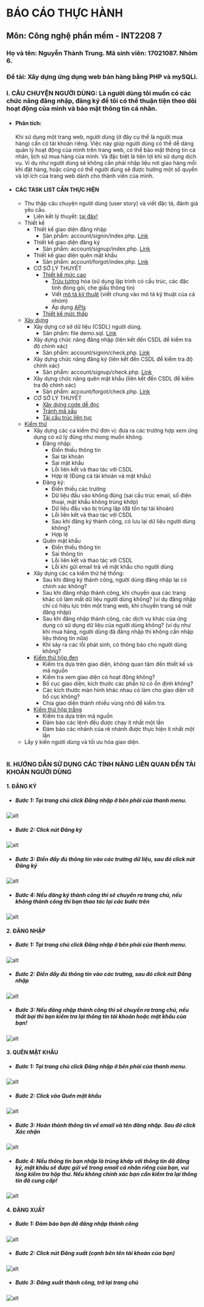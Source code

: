 # BÁO CÁO THỰC HÀNH
## Môn: Công nghệ phần mềm - INT2208 7

### Họ và tên: Nguyễn Thành Trung. Mã sinh viên: 17021087. Nhóm 6.
### Đề tài: Xây dựng ứng dụng web bán hàng bằng PHP và mySQLi.

### I. CÂU CHUYỆN NGƯỜI DÙNG: Là người dùng tôi muốn có các chức năng đăng nhập, đăng ký để tôi có thể thuận tiện theo dõi hoạt động của mình và bảo mật thông tin cá nhân.

* #### Phân tích:
	Khi sử dụng một trang web, người dùng (ở đây cụ thể là người mua hàng) cần có tài khoản riêng. Việc này giúp người dùng có thể dễ dàng quản lý hoạt động của mình trên trang web, có thể bảo mật thông tin cá nhân, lịch sử mua hàng của mình. Và đặc biệt là tiện lợi khi sử dụng dịch vụ. Ví dụ như người dùng sẽ không cần phải nhập liệu nơi giao hàng mỗi khi đặt hàng, hoặc cũng có thể người dùng sẽ được hưởng một số quyền và lợi ích của trang web dành cho thành viên của mình.
    
* #### CÁC TASK LIST CẦN THỰC HIỆN
	* Thu thập câu chuyện người dùng (user story) và viết đặc tả, đánh giá yêu cầu.
		* Liên kết lý thuyết: [tại đây!](https://docs.google.com/document/d/1a4i_31R8WBUAnF91syr1FwBpKoAiTY6rEJt1xWjb74M/edit#heading=h.22k63k6hf7hl)
	* Thiết kế
		* Thiết kế giao diện đăng nhập
			- Sản phẩm: account/signin/index.php. [Link](https://github.com/ThanhTrungGVC/INT2208-7-2019/blob/master/nhom-6/ShopWeb/account/signin/index.php)
		* Thiết kế giao diện đăng ký
			- Sản phẩm: account/signup/index.php. [Link](https://github.com/ThanhTrungGVC/INT2208-7-2019/blob/master/nhom-6/ShopWeb/account/signup/index.php)
		* Thiết kế giao diện quên mật khẩu
			- Sản phẩm: account/forgot/index.php. [Link](https://github.com/ThanhTrungGVC/INT2208-7-2019/blob/master/nhom-6/ShopWeb/account/signin/index.php)
		* CƠ SỞ LÝ THUYẾT
			- [Thiết kế mức cao](https://docs.google.com/document/d/1a4i_31R8WBUAnF91syr1FwBpKoAiTY6rEJt1xWjb74M/edit#heading=h.s1gtpk2qxmyz)
				+ [Trừu tượng](https://docs.google.com/document/d/1a4i_31R8WBUAnF91syr1FwBpKoAiTY6rEJt1xWjb74M/edit#heading=h.2zubv9xjnha7) hóa (sử dụng lập trình có cấu trúc, các đặc tính đóng gói, che giấu thông tin)
				+ Viết [mô tả kỹ thuật](https://docs.google.com/document/d/1a4i_31R8WBUAnF91syr1FwBpKoAiTY6rEJt1xWjb74M/edit#heading=h.9sexdtfjiyvo) (viết chung vào mô tả kỹ thuật của cả nhóm)
				+ Áp dụng [APIs](https://docs.google.com/document/d/1a4i_31R8WBUAnF91syr1FwBpKoAiTY6rEJt1xWjb74M/edit#heading=h.8wbcxnd04jqr)
			- [Thiết kế mức thấp](https://docs.google.com/document/d/1a4i_31R8WBUAnF91syr1FwBpKoAiTY6rEJt1xWjb74M/edit#heading=h.5ctb0cg4d4m0)
	* [Xây dựng](https://docs.google.com/document/d/1a4i_31R8WBUAnF91syr1FwBpKoAiTY6rEJt1xWjb74M/edit#heading=h.ws3padpks5uo)
		* Xây dựng cơ sở dữ liệu (CSDL) người dùng.
			- Sản phẩm: file demo.sql. [Link](https://github.com/ThanhTrungGVC/INT2208-7-2019/blob/master/nhom-6/ShopWeb/demo.sql)
		* Xây dựng chức năng đăng nhập (liên kết đến CSDL để kiểm tra độ chính xác)
			- Sản phẩm: account/signin/check.php. [Link](https://github.com/ThanhTrungGVC/INT2208-7-2019/blob/master/nhom-6/ShopWeb/account/signin/check.php)
		* Xây dựng chức năng đăng ký (liên kết đến CSDL để kiểm tra độ chính xác)
			- Sản phẩm: account/signup/check.php. [Link](https://github.com/ThanhTrungGVC/INT2208-7-2019/blob/master/nhom-6/ShopWeb/account/signup/check.php)
		* Xây dựng chức năng quên mật khẩu (liên kết đến CSDL để kiểm tra độ chính xác)
			- Sản phẩm: account/forgot/check.php. [Link](https://github.com/ThanhTrungGVC/INT2208-7-2019/blob/master/nhom-6/ShopWeb/account/forgot/check.php)
		* CƠ SỞ LÝ THUYẾT
			- [Xây dựng code dễ đọc](https://docs.google.com/document/d/1a4i_31R8WBUAnF91syr1FwBpKoAiTY6rEJt1xWjb74M/edit#heading=h.zihsvljsrx0x)
			- [Tránh mã xấu](https://docs.google.com/document/d/1a4i_31R8WBUAnF91syr1FwBpKoAiTY6rEJt1xWjb74M/edit#heading=h.x5jzfha6cshw)
			- [Tái cấu trúc liên tục](https://docs.google.com/document/d/1a4i_31R8WBUAnF91syr1FwBpKoAiTY6rEJt1xWjb74M/edit#heading=h.bxti8dsihgwm)
	* [Kiểm thử](https://docs.google.com/document/d/1a4i_31R8WBUAnF91syr1FwBpKoAiTY6rEJt1xWjb74M/edit#heading=h.rxddpdxv9qym)
		* Xây dựng các ca kiểm thử đơn vị: đưa ra các trường hợp xem ứng dụng có xử lý đúng như mong muốn không.
			- Đăng nhập:
				+ Điền thiếu thông tin
				+ Sai tài khoản
				+ Sai mật khẩu
				+ Lỗi liên kết và thao tác với CSDL
				+ Hợp lệ (Đúng cả tài khoản và mật khẩu)
			- Đăng ký:
				+ Điền thiếu các trường
				+ Dữ liệu đầu vào không đúng (sai cấu trúc email, số điện thoại, mật khẩu không trùng khớp)
				+ Dữ liệu đầu vào bị trùng lặp (đã tồn tại tài khoản)
				+ Lỗi liên kết và thao tác với CSDL
				+ Sau khi đăng ký thành công, có lưu lại dữ liệu người dùng không?
				+ Hợp lệ
			- Quên mật khẩu
				+ Điền thiếu thông tin
				+ Sai thông tin
				+ Lỗi liên kết và thao tác với CSDL
				+ Lỗi khi gửi email trả về mật khẩu cho người dùng
		* Xây dựng các ca kiểm thử hệ thống:
			- Sau khi đăng ký thành công, người dùng đăng nhập lại có chính xác không?
			- Sau khi đăng nhập thành công, khi chuyển qua các trang khác có làm mất dữ liệu người dùng không? (ví dụ đăng nhập chỉ có hiệu lực trên một trang web, khi chuyển trang sẽ mất đăng nhập)
			- Sau khi đăng nhập thành công, các dịch vụ khác của ứng dụng có sử dụng dữ liệu của người dùng không? (ví dụ như khi mua hàng, người dùng đã đăng nhập thì không cần nhập liệu thông tin nữa)
			- Khi sảy ra các lỗi phát sinh, có thông báo cho người dùng không?
		* [Kiểm thử hộp đen](https://docs.google.com/document/d/1a4i_31R8WBUAnF91syr1FwBpKoAiTY6rEJt1xWjb74M/edit#heading=h.zhrswbsdiifd)
			- Kiểm tra dựa trên giao diện, không quan tâm đến thiết kế và mã nguồn
			- Kiểm tra xem giao diện có hoạt động không?
			- Bố cục giao diện, kích thước các phần tử có ổn định không?
			- Các kích thước màn hình khác nhau có làm cho giao diện vỡ bố cục không?
			- Chia giao diện thành nhiều vùng nhỏ để kiểm tra.
		* [Kiểm thử hộp trắng](https://docs.google.com/document/d/1a4i_31R8WBUAnF91syr1FwBpKoAiTY6rEJt1xWjb74M/edit#heading=h.ryzy80x4sqk1)
			- Kiểm tra dựa trên mã nguồn
			- Đảm bảo các lệnh đều được chạy ít nhất một lần
			- Đảm bảo các nhánh của rẽ nhánh được thực hiện ít nhất một lần
	* Lấy ý kiến người dùng và tối ưu hóa giao diện.
<br><br>
### II. HƯỚNG DẪN SỬ DỤNG CÁC TÍNH NĂNG LIÊN QUAN ĐẾN TÀI KHOẢN NGƯỜI DÙNG
#### 1. ĐĂNG KÝ
* ##### Bước 1: Tại trang chủ click Đăng nhập ở bên phải của thanh menu.
![alt](https://scontent.fhan2-1.fna.fbcdn.net/v/t1.15752-9/59252965_355578851735621_3750789729801469952_n.png?_nc_cat=102&_nc_oc=AQmr96AVk3OCT0Ns7wM7FxG4hy_CiDfzGYwQzoT7mONHWNq3jVhnQ7GMdTAstwOTd9kmnZWcqrpb_n9hh5XfUCJu&_nc_ht=scontent.fhan2-1.fna&oh=913d8675bba4d89cb73cc50a1930dba8&oe=5D5F664D)
* ##### Bước 2: Click nút Đăng ký
![alt](https://scontent.fhan2-4.fna.fbcdn.net/v/t1.15752-9/57462917_326851718224730_9191524888714674176_n.png?_nc_cat=104&_nc_oc=AQkGd5QrpbXiMwdbRZ-s9o8DLL8LzFE6ufRGNZF7St5_xPHh9Po_BxsiGPip-TrJDjSpBgi5B38BoBdMQ5VAqFjG&_nc_ht=scontent.fhan2-4.fna&oh=b7d8736cbe339c6e9ae52e8e85c1377f&oe=5D75AD4C)
* ##### Bước 3: Điền đầy đủ thông tin vào các trường dữ liệu, sau đó click nút Đăng ký
![alt](https://scontent.fhan2-4.fna.fbcdn.net/v/t1.15752-9/59479897_445893239506050_6604085479769899008_n.png?_nc_cat=104&_nc_oc=AQnV9el98BvdPvkcZxZBkJVGNBTy5wlrzdGSM_7PVxn1p_fB4LTW7SQgFod6cVSBLgKLd4dRP17PpZ0QAyqSoZe4&_nc_ht=scontent.fhan2-4.fna&oh=262c18e9a09faa46bcbcff79244b99e1&oe=5D61FAEF)
* ##### Bước 4: Nếu đăng ký thành công thì sẽ chuyển ra trang chủ, nếu không thành công thì bạn thao tác lại các bước trên
![alt](https://scontent.fhan2-3.fna.fbcdn.net/v/t1.15752-9/59516851_288775062058929_5108495769002835968_n.png?_nc_cat=109&_nc_oc=AQk7v6GQUvzXUNO9ZGK-CVvBpnL-Uu0HuCkJcK1S5HkwKKhoqbtdKcCI8_HJrDGafa77TRiFiFLE3bLL0vf4BP2X&_nc_ht=scontent.fhan2-3.fna&oh=360dcf1e1529fa95e47c0fd2a277d32b&oe=5D73A1FE)
#### 2. ĐĂNG NHẬP
* ##### Bước 1: Tại trang chủ click Đăng nhập ở bên phải của thanh menu.
![alt](https://scontent.fhan2-1.fna.fbcdn.net/v/t1.15752-9/59252965_355578851735621_3750789729801469952_n.png?_nc_cat=102&_nc_oc=AQmr96AVk3OCT0Ns7wM7FxG4hy_CiDfzGYwQzoT7mONHWNq3jVhnQ7GMdTAstwOTd9kmnZWcqrpb_n9hh5XfUCJu&_nc_ht=scontent.fhan2-1.fna&oh=913d8675bba4d89cb73cc50a1930dba8&oe=5D5F664D)
* ##### Bước 2: Điền đầy đủ thông tin vào các trường, sau đó click nút Đăng nhập
![alt](https://scontent.fhan2-3.fna.fbcdn.net/v/t1.15752-9/59463868_426406061486824_5509635166009556992_n.png?_nc_cat=108&_nc_oc=AQkHprq07bgnkRtZ4GvPa7R1xK0yD8-8AUEWvddv3DJC1-zcgxZlsigdL5uod1HlVscxV5Qn4l1BTJB1-j5LVvMH&_nc_ht=scontent.fhan2-3.fna&oh=b2c3d6012bf2c02670debc13ae3886cc&oe=5D7267FA)
* ##### Bước 3: Nếu đăng nhập thành công thì sẽ chuyển ra trang chủ, nếu thất bại thì bạn kiểm tra lại thông tin tài khoản hoặc mật khẩu của bạn!
![alt](https://scontent.fhan2-3.fna.fbcdn.net/v/t1.15752-9/59516851_288775062058929_5108495769002835968_n.png?_nc_cat=109&_nc_oc=AQk7v6GQUvzXUNO9ZGK-CVvBpnL-Uu0HuCkJcK1S5HkwKKhoqbtdKcCI8_HJrDGafa77TRiFiFLE3bLL0vf4BP2X&_nc_ht=scontent.fhan2-3.fna&oh=360dcf1e1529fa95e47c0fd2a277d32b&oe=5D73A1FE)
#### 3. QUÊN MẬT KHẨU
* ##### Bước 1: Tại trang chủ click Đăng nhập ở bên phải của thanh menu.
![alt](https://scontent.fhan2-1.fna.fbcdn.net/v/t1.15752-9/59252965_355578851735621_3750789729801469952_n.png?_nc_cat=102&_nc_oc=AQmr96AVk3OCT0Ns7wM7FxG4hy_CiDfzGYwQzoT7mONHWNq3jVhnQ7GMdTAstwOTd9kmnZWcqrpb_n9hh5XfUCJu&_nc_ht=scontent.fhan2-1.fna&oh=913d8675bba4d89cb73cc50a1930dba8&oe=5D5F664D)
* ##### Bước 2: Click vào Quên mật khẩu
![alt](https://scontent.fhan2-1.fna.fbcdn.net/v/t1.15752-9/59765182_2020210738281218_4849218403048620032_n.png?_nc_cat=102&_nc_oc=AQlwz5IXK6yiPTWVC0fEyT_k1EErenvpIEyJ6ipL-5j2seQVuW418lmmE2jaI8JB_-wtVMXR3dG3o_OXuqmHie9d&_nc_ht=scontent.fhan2-1.fna&oh=f244eee539cd89c3b9dba89bb7723fdc&oe=5D723C51)
* ##### Bước 3: Hoàn thành thông tin về email và tên đăng nhập. Sau đó click Xác nhận
![alt](https://scontent.fhan2-3.fna.fbcdn.net/v/t1.15752-9/59285591_2288783411344584_4754755128563597312_n.png?_nc_cat=107&_nc_oc=AQmhiGF_lm554FEwbknJ5yU14sXvkcbV8YlMJ-IjSd5RKBqjJXAkwA7ug89FB3fREPm6Lbsp6-K4rKtUzI0af8_u&_nc_ht=scontent.fhan2-3.fna&oh=231882503d92ad124c7d4974c2ce7864&oe=5D2F9DA8)
* ##### Bước 4: Nếu thông tin bạn nhập là trùng khớp với thông tin đã đăng ký, mật khẩu sẽ được gửi về trong email cá nhân riêng của bạn, vui lòng kiểm tra hộp thư. Nếu không chính xác bạn cần kiểm tra lại thông tin đã cung cấp!
![alt](https://scontent.fhan2-3.fna.fbcdn.net/v/t1.15752-9/59545772_647983372333717_1550739461669650432_n.png?_nc_cat=108&_nc_oc=AQnfObV56al2qKndUceQrObnAyj-Hz_9B9K0I1fn2JpG43ZjKZL-9J67AIYOv26sdpkpZbYHy7pBU8xZFynULkPE&_nc_ht=scontent.fhan2-3.fna&oh=545b00d6ac800d028fbb387790850136&oe=5D75348C)
#### 4. ĐĂNG XUẤT
* ##### Bước 1: Đảm bảo bạn đã đăng nhập thành công
![alt](https://scontent.fhan2-3.fna.fbcdn.net/v/t1.15752-9/59516851_288775062058929_5108495769002835968_n.png?_nc_cat=109&_nc_oc=AQk7v6GQUvzXUNO9ZGK-CVvBpnL-Uu0HuCkJcK1S5HkwKKhoqbtdKcCI8_HJrDGafa77TRiFiFLE3bLL0vf4BP2X&_nc_ht=scontent.fhan2-3.fna&oh=360dcf1e1529fa95e47c0fd2a277d32b&oe=5D73A1FE)
* ##### Bước 2: Click nút Đăng xuất (cạnh bên tên tài khoản của bạn)
![alt](https://scontent.fhan2-2.fna.fbcdn.net/v/t1.15752-9/58939859_2266753516931338_7697549007614115840_n.png?_nc_cat=111&_nc_oc=AQnJKFSUcnpP9tnr24TtUbGBte5Frzdj0bBUu8fXTGyOC20Pd81vcddIGeCbvAwi5QIMksfny9dZwCXnrw57dPVW&_nc_ht=scontent.fhan2-2.fna&oh=864ed45b6778fdbb634585e9bed55c5a&oe=5D2B3F64)
* ##### Bước 3: Đăng xuất thành công, trở lại trang chủ
![alt](https://scontent.fhan2-4.fna.fbcdn.net/v/t1.15752-9/59064632_447602825977317_1437503048342568960_n.png?_nc_cat=110&_nc_oc=AQkVtZuUI9b0TE2xMprdFaehMuvfEMNeJz-2iKVjHppi46YL1jdd0DBIpoAurSRbYWgm-bN2EAJg7o5BU1SqZe9U&_nc_ht=scontent.fhan2-4.fna&oh=43914935ba334df338aa0c78bcac57df&oe=5D6A3B6B)
